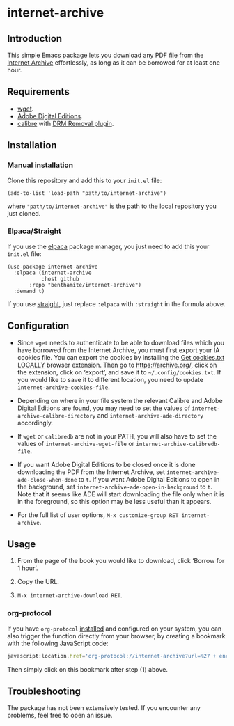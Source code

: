 # internet-archive

## Introduction

This simple Emacs package lets you download any PDF file from the [Internet Archive](https://archive.org/) effortlessly, as long as it can be borrowed for at least one hour.

## Requirements

- [wget](https://www.gnu.org/software/wget/).
- [Adobe Digital Editions](https://www.adobe.com/solutions/ebook/digital-editions.html).
- [calibre](https://calibre-ebook.com/) with [DRM Removal plugin](https://www.epubor.com/calibre-drm-removal-plugins.html).

## Installation

### Manual installation

Clone this repository and add this to your `init.el` file:

``` emacs-lisp
(add-to-list 'load-path "path/to/internet-archive")
```

where `"path/to/internet-archive"` is the path to the local repository you just cloned.

### Elpaca/Straight

If you use the [elpaca](https://github.com/progfolio/elpaca) package manager, you just need to add this your `init.el` file:

``` emacs-lisp
(use-package internet-archive
  :elpaca (internet-archive
           :host github
	   :repo "benthamite/internet-archive")
  :demand t)
```

If you use [straight](https://github.com/radian-software/straight.el), just replace `:elpaca` with `:straight` in the formula above.

## Configuration

- Since `wget` needs to authenticate to be able to download files which you have borrowed from the Internet Archive, you must first export your IA cookies file. You can export the cookies by installing the [Get cookies.txt LOCALLY](https://github.com/kairi003/Get-cookies.txt-LOCALLY) browser extension. Then go to https://archive.org/, click on the extension, click on ‘export’, and save it to `~/.config/cookies.txt`. If you would like to save it to different location, you need to update `internet-archive-cookies-file`.

- Depending on where in your file system the relevant Calibre and Adobe Digital Editions are found, you may need to set the values of `internet-archive-calibre-directory` and `internet-archive-ade-directory` accordingly.

- If `wget` or `calibredb` are not in your PATH, you will also have to set the values of `internet-archive-wget-file` or `internet-archive-calibredb-file`.

- If you want Adobe Digital Editions to be closed once it is done downloading the PDF from the Internet Archive, set `internet-archive-ade-close-when-done` to `t`.  If you want Adobe Digital Editions to open in the background, set `internet-archive-ade-open-in-background` to `t`. Note that it seems like ADE will start downloading the file only when
it is in the foreground, so this option may be less useful than it appears.

- For the full list of user options, `M-x customize-group RET internet-archive`.

## Usage

1. From the page of the book you would like to download, click ‘Borrow for 1 hour’.

2. Copy the URL.

3. `M-x internet-archive-download RET`.

### org-protocol

If you have `org-protocol` [installed](https://www.orgroam.com/manual.html#Installation-_00281_0029) and configured on your system, you can also trigger the function directly from your browser, by creating a bookmark with the following JavaScript code:

``` javascript
javascript:location.href='org-protocol://internet-archive?url=%27 + encodeURIComponent(location.href);
```

Then simply click on this bookmark after step (1) above.

## Troubleshooting

The package has not been extensively tested. If you encounter any problems, feel free to open an issue.
